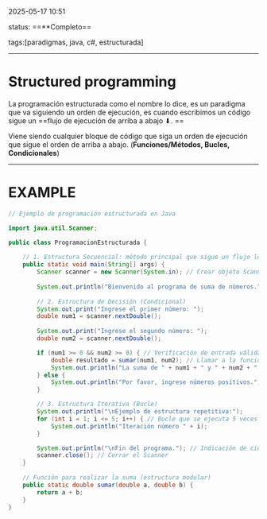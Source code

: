 2025-05-17 10:51

status: ==**Completo==

tags:[paradigmas, java, c#, estructurada]

---
# Structured programming
La programación estructurada como el nombre lo dice, es un paradigma que va siguiendo un orden de ejecución, es cuando escribimos un código sigue un ==flujo de ejecución de arriba a abajo ⬇. ==

Viene siendo cualquier bloque de código que siga un orden de ejecución que sigue el orden de arriba a abajo. (**Funciones/Métodos, Bucles, Condicionales**)

---
# EXAMPLE
```java
// Ejemplo de programación estructurada en Java

import java.util.Scanner;

public class ProgramacionEstructurada {
    
    // 1. Estructura Secuencial: método principal que sigue un flujo lógico
    public static void main(String[] args) {
        Scanner scanner = new Scanner(System.in); // Crear objeto Scanner para leer la entrada del usuario
        
        System.out.println("Bienvenido al programa de suma de números."); // Mensaje inicial
        
        // 2. Estructura de Decisión (Condicional)
        System.out.print("Ingrese el primer número: ");
        double num1 = scanner.nextDouble();
        
        System.out.print("Ingrese el segundo número: ");
        double num2 = scanner.nextDouble();

        if (num1 >= 0 && num2 >= 0) { // Verificación de entrada válida
            double resultado = sumar(num1, num2); // Llamar a la función de suma
            System.out.println("La suma de " + num1 + " y " + num2 + " es " + resultado);
        } else {
            System.out.println("Por favor, ingrese números positivos."); // Mensaje si la validación falla
        }

        // 3. Estructura Iterativa (Bucle)
        System.out.println("\nEjemplo de estructura repetitiva:");
        for (int i = 1; i <= 5; i++) { // Bucle que se ejecuta 5 veces
            System.out.println("Iteración número " + i);
        }

        System.out.println("\nFin del programa."); // Indicación de cierre
        scanner.close(); // Cerrar el Scanner
    }
    
    // Función para realizar la suma (estructura modular)
    public static double sumar(double a, double b) {
        return a + b;
    }
}
